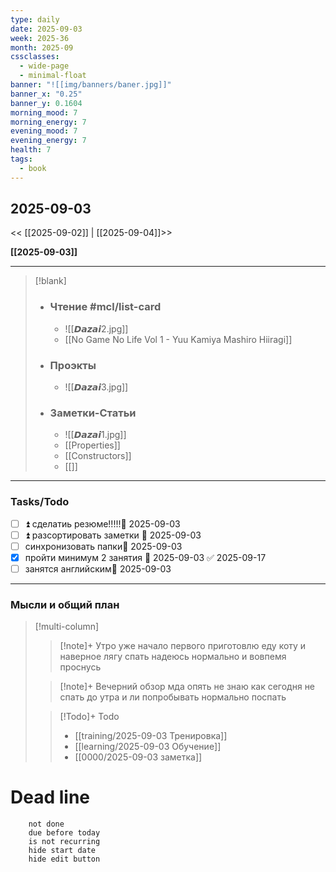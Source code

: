 ```yaml
---
type: daily
date: 2025-09-03
week: 2025-36
month: 2025-09
cssclasses:
  - wide-page
  - minimal-float
banner: "![[img/banners/baner.jpg]]"
banner_x: "0.25"
banner_y: 0.1604
morning_mood: 7
morning_energy: 7
evening_mood: 7
evening_energy: 7
health: 7
tags:
  - book
---
```

## 2025-09-03

<< [[2025-09-02]] | [[2025-09-04]]>>

**[[2025-09-03]]**

---

> [!blank]
> - ### **Чтение** #mcl/list-card
> 	- ![[𝘿𝙖𝙯𝙖𝙞2.jpg]]
> 	- [[No Game No Life Vol 1 - Yuu Kamiya Mashiro Hiiragi]]
> 
> - ### **Проэкты**
> 	- ![[𝘿𝙖𝙯𝙖𝙞3.jpg]]
> 
> - ### **Заметки-Статьи**
> 	- ![[𝘿𝙖𝙯𝙖𝙞1.jpg]]
> 	- [[Properties]]
> 	- [[Constructors]]
> 	- [[]]

---
### Tasks/Todo
<!-- UNCOMMENT TO ADD TASKS - [ ] Dummy Task -->
- [ ] ⏫  сделатиь резюме!!!!!📅 2025-09-03  
- [ ] ⏫  разсортировать заметки 📅 2025-09-03 
- [ ] синхронизовать папки📅 2025-09-03  
- [x] пройти минимум 2 занятия 📅 2025-09-03 ✅ 2025-09-17
- [ ] занятся английским📅 2025-09-03 

---
### Мысли и общий план
> [!multi-column]
> > [!note]+ Утро
> > уже начало первого приготовлю еду коту и наверное лягу спать надеюсь нормально и вовпемя проснусь
>
> > [!note]+ Вечерний обзор
> > мда опять не знаю как сегодня не спать до утра и ли попробывать нормально поспать
>
> > [!Todo]+ Todo
> > - [[training/2025-09-03  Тренировка]]
> > - [[learning/2025-09-03 Обучение]]
> > - [[0000/2025-09-03 заметка]]


# Dead line

```tasks
	not done
	due before today
	is not recurring
	hide start date
	hide edit button
```